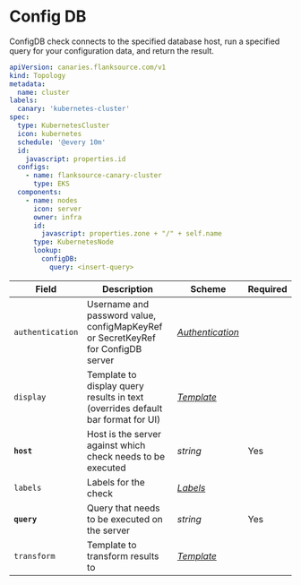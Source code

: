 # <Icon name="config-db"/> Config DB

ConfigDB check connects to the specified database host, run a specified query for your configuration data, and return the result.

```yaml title="kubernetes-cluster.yml"
apiVersion: canaries.flanksource.com/v1
kind: Topology
metadata:
  name: cluster
labels:
  canary: 'kubernetes-cluster'
spec:
  type: KubernetesCluster
  icon: kubernetes
  schedule: '@every 10m'
  id:
    javascript: properties.id
  configs:
    - name: flanksource-canary-cluster
      type: EKS
  components:
    - name: nodes
      icon: server
      owner: infra
      id:
        javascript: properties.zone + "/" + self.name
      type: KubernetesNode
      lookup:
        configDB:
          query: <insert-query>
```

| Field            | Description                                                                      | Scheme                                            | Required |
| ---------------- | -------------------------------------------------------------------------------- | ------------------------------------------------- | -------- |
| `authentication` | Username and password value, configMapKeyRef or SecretKeyRef for ConfigDB server | [_Authentication_](../concepts/authentication.md) |          |
| `display`        | Template to display query results in text (overrides default bar format for UI)  | [_Template_](../concepts/templating.md)           |          |
| **`host`**       | Host is the server against which check needs to be executed                      | _string_                                          | Yes      |
| `labels`         | Labels for the check                                                             | [_Labels_](#labels)                               |          |
| **`query`**      | Query that needs to be executed on the server                                    | _string_                                          | Yes      |
| `transform`      | Template to transform results to                                                 | [_Template_](../concepts/templating.md)           |          |

